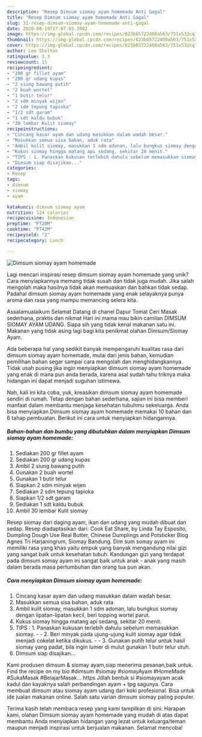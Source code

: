 ```yaml
---
description: "Resep Dimsum siomay ayam homemade Anti Gagal"
title: "Resep Dimsum siomay ayam homemade Anti Gagal"
slug: 31-resep-dimsum-siomay-ayam-homemade-anti-gagal
date: 2020-08-19T17:07:03.390Z
image: https://img-global.cpcdn.com/recipes/623b65722408a563/751x532cq70/dimsum-siomay-ayam-homemade-foto-resep-utama.jpg
thumbnail: https://img-global.cpcdn.com/recipes/623b65722408a563/751x532cq70/dimsum-siomay-ayam-homemade-foto-resep-utama.jpg
cover: https://img-global.cpcdn.com/recipes/623b65722408a563/751x532cq70/dimsum-siomay-ayam-homemade-foto-resep-utama.jpg
author: Leo Shelton
ratingvalue: 3.3
reviewcount: 15
recipeingredient:
- "200 gr fillet ayam"
- "200 gr udang kupas"
- "2 siung bawang putih"
- "2 buah wortel"
- "1 butir telur"
- "2 sdm minyak wijen"
- "2 sdm tepung tapioka"
- "1/2 sdt garam"
- "1 sdt kaldu bubuk"
- "30 lembar Kulit siomay"
recipeinstructions:
- "Cincang kasar ayam dan udang masukkan dalam wadah besar."
- "Masukkan semua sisa bahan, aduk rata"
- "Ambil kulit siomay, masukkan 1 sdm adonan, lalu bungkus siomay dengan lipatan-lipatan kecil, beri topping wortel parut."
- "Kukus siomay hingga matang api sedang, sekitar 20 menit."
- "TIPS : 1. Panaskan kukusan terlebih dahulu sebelum memasukkan siomay.   2. Beri minyak pada ujung-ujung kulit siomay agar tidak menjadi cokelat ketika dikukus.  3. Gunakan putih telur untuk hasil siomay yang padat, bila ingin lumer di mulut gunakan 1 butir telur utuh."
- "Dimsum siap disajikan..."
categories:
- Resep
tags:
- dimsum
- siomay
- ayam

katakunci: dimsum siomay ayam 
nutrition: 124 calories
recipecuisine: Indonesian
preptime: "PT20M"
cooktime: "PT42M"
recipeyield: "2"
recipecategory: Lunch

---
```



![Dimsum siomay ayam homemade](https://img-global.cpcdn.com/recipes/623b65722408a563/751x532cq70/dimsum-siomay-ayam-homemade-foto-resep-utama.jpg)

Lagi mencari inspirasi resep dimsum siomay ayam homemade yang unik? Cara menyiapkannya memang tidak susah dan tidak juga mudah. Jika salah mengolah maka hasilnya tidak akan memuaskan dan bahkan tidak sedap. Padahal dimsum siomay ayam homemade yang enak selayaknya punya aroma dan rasa yang mampu memancing selera kita.

Assalamualaikum Selamat Datang di chanel Dapur Tomat Ceri Masak sederhana, praktis dan nikmat Hari ini mama mau bikin camilan DIMSUM SIOMAY AYAM UDANG. Siapa sih yang tidak kenal makanan satu ini. Makanan yang tidak asing lagi bagi kita penikmat olahan Dimsum/Siomay Ayam.

Ada beberapa hal yang sedikit banyak mempengaruhi kualitas rasa dari dimsum siomay ayam homemade, mulai dari jenis bahan, kemudian pemilihan bahan segar sampai cara mengolah dan menghidangkannya. Tidak usah pusing jika ingin menyiapkan dimsum siomay ayam homemade yang enak di mana pun anda berada, karena asal sudah tahu triknya maka hidangan ini dapat menjadi suguhan istimewa.


Nah, kali ini kita coba, yuk, kreasikan dimsum siomay ayam homemade sendiri di rumah. Tetap dengan bahan sederhana, sajian ini bisa memberi manfaat dalam membantu menjaga kesehatan tubuhmu sekeluarga. Anda bisa menyiapkan Dimsum siomay ayam homemade memakai 10 bahan dan 6 tahap pembuatan. Berikut ini cara untuk menyiapkan hidangannya.

<!--inarticleads1-->

##### Bahan-bahan dan bumbu yang dibutuhkan dalam menyiapkan Dimsum siomay ayam homemade:

1. Sediakan 200 gr fillet ayam
1. Sediakan 200 gr udang kupas
1. Ambil 2 siung bawang putih
1. Gunakan 2 buah wortel
1. Gunakan 1 butir telur
1. Siapkan 2 sdm minyak wijen
1. Sediakan 2 sdm tepung tapioka
1. Siapkan 1/2 sdt garam
1. Sediakan 1 sdt kaldu bubuk
1. Ambil 30 lembar Kulit siomay


Resep siomay dari daging ayam, ikan dan udang yang mudah dibuat dan sedap. Resep diadaptasikan dari: Cook Eat Share, by Linda Tay Esposito, Dumpling Dough Use Real Butter, Chinese Dumplings and Potsticker Blog Agnes Tri Harjaningrum, Siomay Bandung. Dim sum somay ayam ini memiliki rasa yang khas yaitu empuk yang banyak mengandung nilai gizi yang sangat baik untuk kesehatan tubuh. Kandungan gizi yang terdapat pada dimsum somay ayam ini sangat baik untuk anak - anak yang masih dalam berada masa pertumbuhan dan orang tua pun akan. 

<!--inarticleads2-->

##### Cara menyiapkan Dimsum siomay ayam homemade:

1. Cincang kasar ayam dan udang masukkan dalam wadah besar.
1. Masukkan semua sisa bahan, aduk rata
1. Ambil kulit siomay, masukkan 1 sdm adonan, lalu bungkus siomay dengan lipatan-lipatan kecil, beri topping wortel parut.
1. Kukus siomay hingga matang api sedang, sekitar 20 menit.
1. TIPS : 1. Panaskan kukusan terlebih dahulu sebelum memasukkan siomay.  -  - 2. Beri minyak pada ujung-ujung kulit siomay agar tidak menjadi cokelat ketika dikukus. -  - 3. Gunakan putih telur untuk hasil siomay yang padat, bila ingin lumer di mulut gunakan 1 butir telur utuh.
1. Dimsum siap disajikan...


Kami produsen dimsum &amp; siomay ayam,siap menerima pesanan,baik untuk. Find the recipe on my bio #dimsum #siomay #siomayAyam #HomeMade #SukaMasak #BelajarMasak… https Jdlah bentuk si #siomayayam acak kadul dan kayaknya salah perbandingan ayam + tpg sagunya. Cara membuat dimsum atau siomay ayam udang dari koki profesional. Bisa untuk ide jualan makanan online. Salah satu varian dimsum siomay paling populer. 

Terima kasih telah membaca resep yang kami tampilkan di sini. Harapan kami, olahan Dimsum siomay ayam homemade yang mudah di atas dapat membantu Anda menyiapkan hidangan yang lezat untuk keluarga/teman maupun menjadi inspirasi untuk berjualan makanan. Selamat mencoba!
